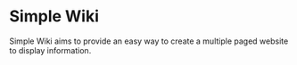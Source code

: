 # Simple Wiki
Simple Wiki aims to provide an easy way to create a multiple paged website to display information.